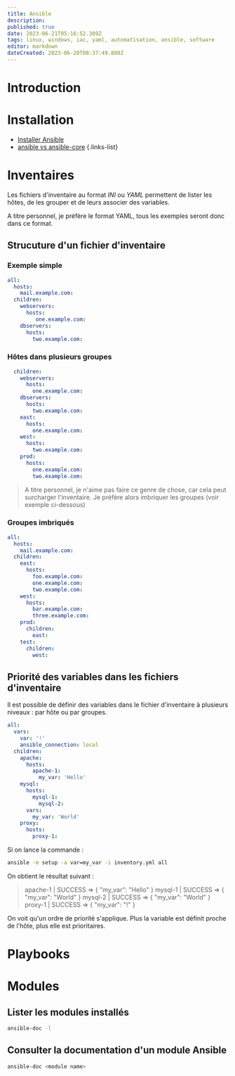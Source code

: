 ```yaml
---
title: Ansible
description: 
published: true
date: 2023-06-21T05:16:52.389Z
tags: linux, windows, iac, yaml, automatisation, ansible, software
editor: markdown
dateCreated: 2023-06-20T08:37:49.880Z
---
```


# Introduction


# Installation
-   [Installer Ansible](/ansible/install)
-   [ansible vs ansible-core](/ansible/ansible-vs-ansible-core)
{.links-list}

# Inventaires

Les fichiers d'inventaire au format *INI* ou *YAML* permettent de lister les hôtes, de les grouper et de leurs associer des variables.

A titre personnel, je préfère le format YAML, tous les exemples seront donc dans ce format.

## Strucuture d'un fichier d'inventaire
### Exemple simple
```yaml
all:
  hosts:
    mail.example.com:
  children:
    webservers:
      hosts:
         one.example.com:
    dbservers:
      hosts:
        two.example.com:
```

### Hôtes dans plusieurs groupes
```yaml
  children:
    webservers:
      hosts:
        one.example.com:
    dbservers:
      hosts:
      	two.example.com:
    east:
      hosts:
        one.example.com:
    west:
      hosts:
        two.example.com:
    prod:
      hosts:
        one.example.com:
        two.example.com:
```
> A titre personnel, je n'aime pas faire ce genre de chose, car cela peut surcharger l'inventaire. Je préfère alors imbriquer les groupes (voir exemple ci-dessous)

### Groupes imbriqués
```yaml
all:
  hosts:
    mail.example.com:
  children:
    east:
      hosts:
        foo.example.com:
        one.example.com:
        two.example.com:
    west:
      hosts:
        bar.example.com:
        three.example.com:
    prod:
      children:
        east:
    test:
      children:
        west:
```
## Priorité des variables dans les fichiers d'inventaire
Il est possible de définir des variables dans le fichier d'inventaire à plusieurs niveaux : par hôte ou par groupes.
```yaml
all:
  vars:
    var: '!'
    ansible_connection: local
  children:
    apache:
      hosts:
        apache-1:
          my_var: 'Hello'
    mysql:
      hosts:
        mysql-1:
	      mysql-2:
      vars:
        my_var: 'World'
    proxy:
      hosts:
        proxy-1:
```
Si on lance la commande :
```bash
ansible -m setup -a var=my_var -i inventory.yml all
```
On obtient le résultat suivant :
> apache-1 | SUCCESS => {
> 	"my_var": "Hello"
> }
> mysql-1 | SUCCESS => {
> 	"my_var": "World"
> }
> mysql-2 | SUCCESS => {
> 	"my_var": "World"
> }
> proxy-1 | SUCCESS => {
> 	"my_var": "!"
> }

On voit qu'un ordre de priorité s'applique. Plus la variable est définit proche de l'hôte, plus elle est prioritaires. 

# Playbooks

# Modules
## Lister les modules installés
```bash
ansible-doc -l
```
## Consulter la documentation d'un module Ansible
```bash
ansible-doc <module name>
```

